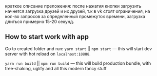 
краткое описание преложения: после нажатия кнопки загрузить начнется загрузка друзей и их друзей, т.к в vk стоят ограничения, на кол-во запросов за определенный промежуток времени, загрузка длиться примерно 15-20 секунд.

## How to start work with app

Go to created folder and run:
`yarn start` || `npm start` — this will start dev server with hot reload on `localhost:10888`.

`yarn run build` || `npm run build` — this will build production bundle, with tree-shaking, uglify and all this modern fancy stuff

